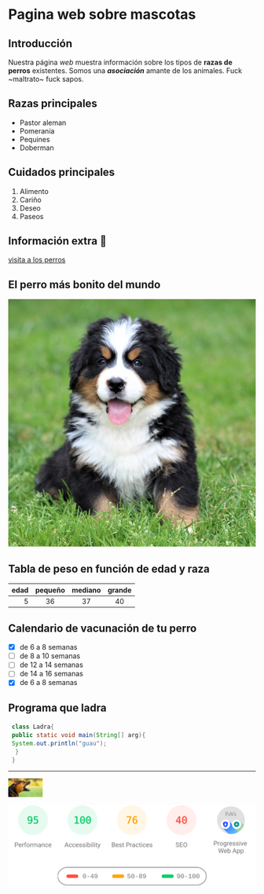 # Pagina web sobre mascotas

## Introducción
Nuestra página _web_ muestra información sobre los tipos de **razas de perros** existentes. Somos una **_asociación_** amante de los animales. Fuck ~maltrato~ fuck sapos.
## Razas principales
* Pastor aleman
* Pomerania
* Pequines
* Doberman

## Cuidados principales

1. Alimento
2. Cariño
3. Deseo
4. Paseos

## Información extra :dog:
[visita a los perros](https://es.wikipedia.org/wiki/Canis_familiaris)

## El perro más bonito del mundo

![alt](berna.jpg)

## Tabla de peso en función de edad y raza
 |edad | pequeño | mediano | grande |
 |----:|:------:|:--------:|:----:|
 |5|36|37|40|

## Calendario de vacunación de tu perro

- [x] de 6 a 8 semanas
- [ ] de 8 a 10 semanas
- [ ] de 12 a 14 semanas
- [ ] de 14 a 16 semanas
- [x] de 6 a 8 semanas

## Programa que ladra
```java
 class Ladra{
 public static void main(String[] arg){
 System.out.println("guau");
  }
 }
 ```
 
 ---
 
 <img width="70" src="ladrando.jfif"/>
 
 ![alt](banner.svg)

